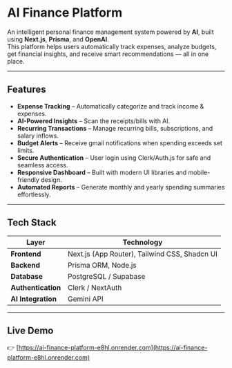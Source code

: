 #  AI Finance Platform

An intelligent personal finance management system powered by **AI**, built using **Next.js**, **Prisma**, and **OpenAI**.  
This platform helps users automatically track expenses,
analyze budgets, get financial insights, and receive smart recommendations — all in one place.

---

##  Features

-  **Expense Tracking** – Automatically categorize and track income & expenses.  
-  **AI-Powered Insights** – Scan the receipts/bills with AI.  
-  **Recurring Transactions** – Manage recurring bills, subscriptions, and salary inflows.  
-  **Budget Alerts** – Receive gmail notifications when spending exceeds set limits.  
-  **Secure Authentication** – User login using Clerk/Auth.js for safe and seamless access.  
-  **Responsive Dashboard** – Built with modern UI libraries and mobile-friendly design.  
-  **Automated Reports** – Generate monthly and yearly spending summaries effortlessly.  

---

## Tech Stack

| Layer | Technology |
|-------|-------------|
| **Frontend** | Next.js (App Router), Tailwind CSS, Shadcn UI |
| **Backend** | Prisma ORM, Node.js |
| **Database** | PostgreSQL / Supabase |
| **Authentication** | Clerk / NextAuth |
| **AI Integration** |  Gemini API |

---

##  Live Demo 
👉 [https://ai-finance-platform-e8hl.onrender.com](https://ai-finance-platform-e8hl.onrender.com)



